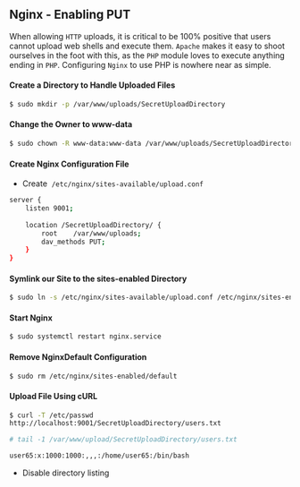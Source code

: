 ## Nginx - Enabling PUT
When allowing `HTTP` uploads, it is critical to be 100% positive that users cannot upload web shells and execute them. `Apache` makes it easy to shoot ourselves in the foot with this, as the `PHP` module loves to execute anything ending in `PHP`. Configuring `Nginx` to use PHP is nowhere near as simple.

#### Create a Directory to Handle Uploaded Files
```sh
$ sudo mkdir -p /var/www/uploads/SecretUploadDirectory
```

#### Change the Owner to www-data
```sh
$ sudo chown -R www-data:www-data /var/www/uploads/SecretUploadDirectory
```

#### Create Nginx Configuration File
* Create  `/etc/nginx/sites-available/upload.conf`

```sh
server {
    listen 9001;
    
    location /SecretUploadDirectory/ {
        root    /var/www/uploads;
        dav_methods PUT;
    }
}
```

#### Symlink our Site to the sites-enabled Directory
```sh
$ sudo ln -s /etc/nginx/sites-available/upload.conf /etc/nginx/sites-enabled/
```

#### Start Nginx
```sh
$ sudo systemctl restart nginx.service
```

#### Remove NginxDefault Configuration
```sh
$ sudo rm /etc/nginx/sites-enabled/default
```

#### Upload File Using cURL
```sh
$ curl -T /etc/passwd 
http://localhost:9001/SecretUploadDirectory/users.txt
```

```sh
# tail -1 /var/www/upload/SecretUploadDirectory/users.txt 

user65:x:1000:1000:,,,:/home/user65:/bin/bash
```

* Disable directory listing